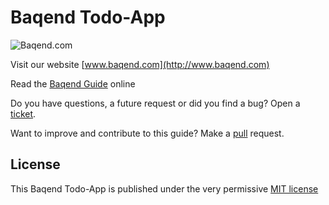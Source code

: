 Baqend Todo-App
============

![Baqend.com](http://www.baqend.com/guide/img/baqend_logo.svg)

Visit our website [www.baqend.com](http://www.baqend.com)

Read the [Baqend Guide](http://www.baqend.com/guide/) online

Do you have questions, a future request or did you find a bug? Open a [ticket](https://github.com/Baqend/todo/issues). 

Want to improve and contribute to this guide? Make a [pull](https://github.com/Baqend/todo/pulls) request.


License
-------

This Baqend Todo-App is published under the very permissive [MIT license](LICENSE.md)
